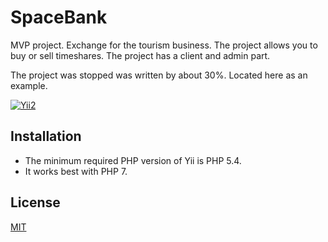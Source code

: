 # SpaceBank

MVP project. Exchange for the tourism business. The project allows you to buy or sell timeshares.
The project has a client and admin part. 

The project was stopped was written by about 30%. Located here as an example.

[![Yii2](https://img.shields.io/badge/Powered_by-Yii_Framework-green.svg?style=flat)](https://www.yiiframework.com/)

Installation
------------

- The minimum required PHP version of Yii is PHP 5.4.
- It works best with PHP 7.

## License
[MIT](https://choosealicense.com/licenses/mit/)
